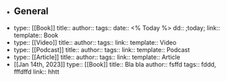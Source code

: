 - ## General
- type:: [[Book]]
  title::
  author:: 
  tags::
  date:: <% Today %>
  dd:: ;today;
  link::
  template:: Book
- type:: [[Video]]
  title::
  author:: 
  tags::
  link::
  template:: Video
- type:: [[Podcast]]
  title::
  author:: 
  tags::
  link::
  template:: Podcast
- type:: [[Article]]
  title::
  author:: 
  tags::
  link::
  template:: Article
- [[Jan 14th, 2023]]
  type:: [[Book]]
  title:: Bla bla
  author:: fsffd
  tags:: fddd, fffdffd
  link:: hhtt